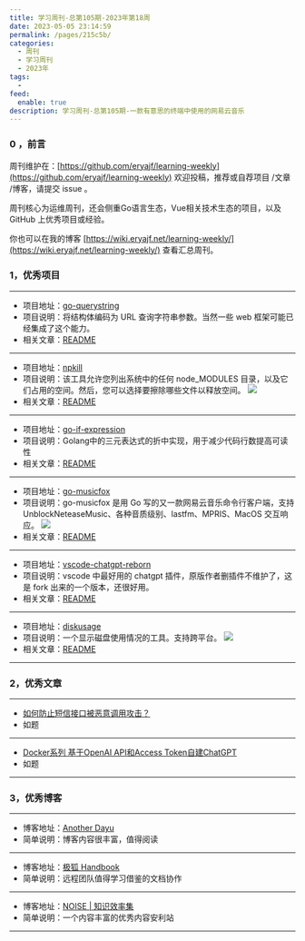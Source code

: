 ```yaml
---
title: 学习周刊-总第105期-2023年第18周
date: 2023-05-05 23:14:59
permalink: /pages/215c5b/
categories:
  - 周刊
  - 学习周刊
  - 2023年
tags:
  -
feed:
  enable: true
description: 学习周刊-总第105期-一款有意思的终端中使用的网易云音乐
---
```



### 0 ，前言

周刊维护在：[https://github.com/eryajf/learning-weekly](https://github.com/eryajf/learning-weekly)  欢迎投稿，推荐或自荐项目 /文章 /博客，请提交 issue 。

周刊核心为运维周刊，还会侧重Go语言生态，Vue相关技术生态的项目，以及 GitHub 上优秀项目或经验。

你也可以在我的博客 [https://wiki.eryajf.net/learning-weekly/](https://wiki.eryajf.net/learning-weekly/) 查看汇总周刊。


### 1，优秀项目

---
- 项目地址：[go-querystring](https://github.com/google/go-querystring)
- 项目说明：将结构体编码为 URL 查询字符串参数。当然一些 web 框架可能已经集成了这个能力。
- 相关文章：[README](https://github.com/google/go-querystring#readme)
---
- 项目地址：[npkill](https://github.com/voidcosmos/npkill)
- 项目说明：该工具允许您列出系统中的任何 node_MODULES 目录，以及它们占用的空间。然后，您可以选择要擦除哪些文件以释放空间。
  ![](http://t.eryajf.net/imgs/2023/03/c61adcd10980a0d0.gif)
- 相关文章：[README](https://github.com/voidcosmos/npkill#readme)
---
- 项目地址：[go-if-expression](https://github.com/golang-infrastructure/go-if-expression)
- 项目说明：Golang中的三元表达式的折中实现，用于减少代码行数提高可读性
- 相关文章：[README](https://github.com/golang-infrastructure/go-if-expression#readme)
---
- 项目地址：[go-musicfox](https://github.com/go-musicfox/go-musicfox)
- 项目说明：go-musicfox 是用 Go 写的又一款网易云音乐命令行客户端，支持 UnblockNeteaseMusic、各种音质级别、lastfm、MPRIS、MacOS 交互响应。
  ![](http://t.eryajf.net/imgs/2023/03/022ff943cca61cdf.png)
- 相关文章：[README](https://github.com/go-musicfox/go-musicfox#readme)
---
- 项目地址：[vscode-chatgpt-reborn](https://github.com/Christopher-Hayes/vscode-chatgpt-reborn)
- 项目说明：vscode 中最好用的 chatgpt 插件，原版作者删插件不维护了，这是 fork 出来的一个版本，还很好用。
- 相关文章：[README](https://github.com/Christopher-Hayes/vscode-chatgpt-reborn#readme)
---
- 项目地址：[diskusage](https://github.com/chenquan/diskusage/blob/master/README-CN.md)
- 项目说明：一个显示磁盘使用情况的工具。支持跨平台。
  ![](http://t.eryajf.net/imgs/2023/03/533e4b8e153a5603.png)
- 相关文章：[README](https://github.com/chenquan/diskusage/blob/master/README-CN.md)
---

### 2，优秀文章

---
- [如何防止短信接口被恶意调用攻击？](https://juejin.cn/post/6913869405722312712)
- 如题
---
- [Docker系列 基于OpenAI API和Access Token自建ChatGPT](https://blognas.hwb0307.com/linux/docker/4201)
- 如题
---


### 3，优秀博客

---
- 博客地址：[Another Dayu](https://anotherdayu.com/)
- 简单说明：博客内容很丰富，值得阅读
---
- 博客地址：[极狐 Handbook](https://gitlab.cn/handbook/)
- 简单说明：远程团队值得学习借鉴的文档协作
---
- 博客地址：[NOISE | 知识效率集](https://www.noisesite.cn/)
- 简单说明：一个内容丰富的优秀内容安利站
---